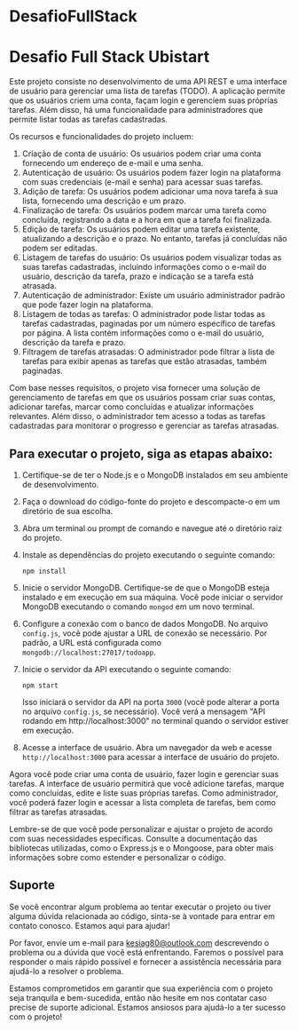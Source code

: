 # DesafioFullStack

# Desafio Full Stack Ubistart

Este projeto consiste no desenvolvimento de uma API REST e uma interface de usuário para gerenciar uma lista de tarefas (TODO). A aplicação permite que os usuários criem uma conta, façam login e gerenciem suas próprias tarefas. Além disso, há uma funcionalidade para administradores que permite listar todas as tarefas cadastradas.

Os recursos e funcionalidades do projeto incluem:

1. Criação de conta de usuário: Os usuários podem criar uma conta fornecendo um endereço de e-mail e uma senha.
2. Autenticação de usuário: Os usuários podem fazer login na plataforma com suas credenciais (e-mail e senha) para acessar suas tarefas.
3. Adição de tarefa: Os usuários podem adicionar uma nova tarefa à sua lista, fornecendo uma descrição e um prazo.
4. Finalização de tarefa: Os usuários podem marcar uma tarefa como concluída, registrando a data e a hora em que a tarefa foi finalizada.
5. Edição de tarefa: Os usuários podem editar uma tarefa existente, atualizando a descrição e o prazo. No entanto, tarefas já concluídas não podem ser editadas.
6. Listagem de tarefas do usuário: Os usuários podem visualizar todas as suas tarefas cadastradas, incluindo informações como o e-mail do usuário, descrição da tarefa, prazo e indicação se a tarefa está atrasada.
7. Autenticação de administrador: Existe um usuário administrador padrão que pode fazer login na plataforma.
8. Listagem de todas as tarefas: O administrador pode listar todas as tarefas cadastradas, paginadas por um número específico de tarefas por página. A lista contém informações como o e-mail do usuário, descrição da tarefa e prazo.
9. Filtragem de tarefas atrasadas: O administrador pode filtrar a lista de tarefas para exibir apenas as tarefas que estão atrasadas, também paginadas.

Com base nesses requisitos, o projeto visa fornecer uma solução de gerenciamento de tarefas em que os usuários possam criar suas contas, adicionar tarefas, marcar como concluídas e atualizar informações relevantes. Além disso, o administrador tem acesso a todas as tarefas cadastradas para monitorar o progresso e gerenciar as tarefas atrasadas.
## Para executar o projeto, siga as etapas abaixo:

1. Certifique-se de ter o Node.js e o MongoDB instalados em seu ambiente de desenvolvimento.

2. Faça o download do código-fonte do projeto e descompacte-o em um diretório de sua escolha.

3. Abra um terminal ou prompt de comando e navegue até o diretório raiz do projeto.

4. Instale as dependências do projeto executando o seguinte comando:
   ```
   npm install
   ```

5. Inicie o servidor MongoDB. Certifique-se de que o MongoDB esteja instalado e em execução em sua máquina. Você pode iniciar o servidor MongoDB executando o comando `mongod` em um novo terminal.

6. Configure a conexão com o banco de dados MongoDB. No arquivo `config.js`, você pode ajustar a URL de conexão se necessário. Por padrão, a URL está configurada como `mongodb://localhost:27017/todoapp`.

7. Inicie o servidor da API executando o seguinte comando:
   ```
   npm start
   ```

   Isso iniciará o servidor da API na porta `3000` (você pode alterar a porta no arquivo `config.js`, se necessário). Você verá a mensagem "API rodando em http://localhost:3000" no terminal quando o servidor estiver em execução.

8. Acesse a interface de usuário. Abra um navegador da web e acesse `http://localhost:3000` para acessar a interface de usuário do projeto.

Agora você pode criar uma conta de usuário, fazer login e gerenciar suas tarefas. A interface de usuário permitirá que você adicione tarefas, marque como concluídas, edite e liste suas próprias tarefas. Como administrador, você poderá fazer login e acessar a lista completa de tarefas, bem como filtrar as tarefas atrasadas.

Lembre-se de que você pode personalizar e ajustar o projeto de acordo com suas necessidades específicas. Consulte a documentação das bibliotecas utilizadas, como o Express.js e o Mongoose, para obter mais informações sobre como estender e personalizar o código.
## Suporte

Se você encontrar algum problema ao tentar executar o projeto ou tiver alguma dúvida relacionada ao código, sinta-se à vontade para entrar em contato conosco. Estamos aqui para ajudar!

Por favor, envie um e-mail para kesiag80@outlook.com descrevendo o problema ou a dúvida que você está enfrentando. Faremos o possível para responder o mais rápido possível e fornecer a assistência necessária para ajudá-lo a resolver o problema.

Estamos comprometidos em garantir que sua experiência com o projeto seja tranquila e bem-sucedida, então não hesite em nos contatar caso precise de suporte adicional. Estamos ansiosos para ajudá-lo a ter sucesso com o projeto!


